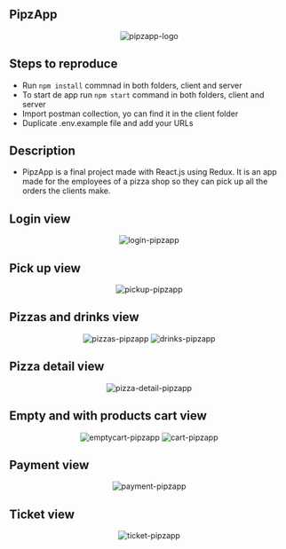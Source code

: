## PipzApp

<p align="center">
 <img src="https://i.ibb.co/j5pkz0W/pipzapp-logo.png" alt="pipzapp-logo">
</p>

## Steps to reproduce
- Run `npm install` commnad in both folders, client and server
- To start de app run `npm start` command in both folders, client and server
- Import postman collection, yo can find it in the client folder
- Duplicate .env.example file and add your URLs

## Description
- PipzApp is a final project made with React.js using Redux. It is an app made for the employees of a pizza shop so they can
  pick up all the orders the clients make.

## Login view
<p align="center">
 <img src="https://i.ibb.co/w6c27Rg/login-pipzapp.png" alt="login-pipzapp">
</p>

## Pick up view
<p align="center">
 <img src="https://i.ibb.co/c3SSLm4/pickup-pipzapp.png" alt="pickup-pipzapp">
</p>

## Pizzas and drinks view
<p align="center">
 <img src="https://i.ibb.co/fSgKvV1/pizzas-pipzapp.png" alt="pizzas-pipzapp">
 <img src="https://i.ibb.co/BsgpXFZ/drinks-pipzapp.png" alt="drinks-pipzapp">
</p>

## Pizza detail view
<p align="center">
 <img src="https://i.ibb.co/ts9RvHZ/pizza-detail-pipzapp.png" alt="pizza-detail-pipzapp">
</p>

## Empty and with products cart view
<p align="center">
 <img src="https://i.ibb.co/8xPq6NG/emptycart-pipzapp.png" alt="emptycart-pipzapp">
 <img src="https://i.ibb.co/yBYnW30/cart-pipzapp.png" alt="cart-pipzapp">
</p>

## Payment view
<p align="center">
 <img src="https://i.ibb.co/C1jtnQm/payment-pipzapp.png" alt="payment-pipzapp">
</p>

## Ticket view
<p align="center">
 <img src="https://i.ibb.co/9V4mWnv/ticket-pipzapp.png" alt="ticket-pipzapp">
</p>
